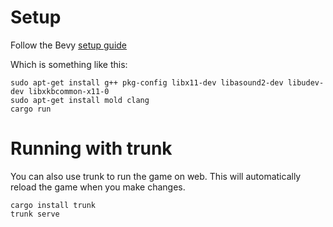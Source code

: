 # Setup

Follow the Bevy [setup guide](https://bevy.org/learn/quick-start/getting-started/setup)

Which is something like this:

```
sudo apt-get install g++ pkg-config libx11-dev libasound2-dev libudev-dev libxkbcommon-x11-0
sudo apt-get install mold clang
cargo run
```

# Running with trunk

You can also use trunk to run the game on web. This will automatically reload the game when you make changes.

```
cargo install trunk
trunk serve
```